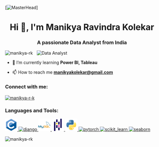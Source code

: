 [![MasterHead](https://media.licdn.com/dms/image/C5612AQEnmjfw3RyAIQ/article-cover_image-shrink_720_1280/0/1588817317718?e=2147483647&v=beta&t=ndLS7D3xZ2fKywC-M6u6aAmymQK7De1F_5dWaqKe6Is)]
<h1 align="center">Hi 👋, I'm Manikya Ravindra Kolekar</h1>
<h3 align="center">A passionate Data Analyst from India</h3>
<img align="right" alt="Data Analyst" width="400" src="https://www.google.com/url?sa=i&url=https%3A%2F%2Ficonscout.com%2Flottie-animation%2Fwoman-presenting-data-analytics-8636714&psig=AOvVaw3qPy4d3rpvy65UrP0rIdMQ&ust=1714151372379000&source=images&cd=vfe&opi=89978449&ved=0CBEQjRxqFwoTCJiJsM_t3YUDFQAAAAAdAAAAABAJ">
<p align="left"> <img src="https://komarev.com/ghpvc/?username=manikya-rk&label=Profile%20views&color=0e75b6&style=flat" alt="manikya-rk" /> </p>

- 🌱 I’m currently learning **Power BI, Tableau**

- 📫 How to reach me **manikyakolekar@gmail.com**

<h3 align="left">Connect with me:</h3>
<p align="left">
<a href="https://linkedin.com/in/manikya-r-k" target="blank"><img align="center" src="https://raw.githubusercontent.com/rahuldkjain/github-profile-readme-generator/master/src/images/icons/Social/linked-in-alt.svg" alt="manikya-r-k" height="30" width="40" /></a>
</p>

<h3 align="left">Languages and Tools:</h3>
<p align="left"> <a href="https://www.cprogramming.com/" target="_blank" rel="noreferrer"> <img src="https://raw.githubusercontent.com/devicons/devicon/master/icons/c/c-original.svg" alt="c" width="40" height="40"/> </a> <a href="https://www.djangoproject.com/" target="_blank" rel="noreferrer"> <img src="https://cdn.worldvectorlogo.com/logos/django.svg" alt="django" width="40" height="40"/> </a> <a href="https://www.mysql.com/" target="_blank" rel="noreferrer"> <img src="https://raw.githubusercontent.com/devicons/devicon/master/icons/mysql/mysql-original-wordmark.svg" alt="mysql" width="40" height="40"/> </a> <a href="https://pandas.pydata.org/" target="_blank" rel="noreferrer"> <img src="https://raw.githubusercontent.com/devicons/devicon/2ae2a900d2f041da66e950e4d48052658d850630/icons/pandas/pandas-original.svg" alt="pandas" width="40" height="40"/> </a> <a href="https://www.python.org" target="_blank" rel="noreferrer"> <img src="https://raw.githubusercontent.com/devicons/devicon/master/icons/python/python-original.svg" alt="python" width="40" height="40"/> </a> <a href="https://pytorch.org/" target="_blank" rel="noreferrer"> <img src="https://www.vectorlogo.zone/logos/pytorch/pytorch-icon.svg" alt="pytorch" width="40" height="40"/> </a> <a href="https://scikit-learn.org/" target="_blank" rel="noreferrer"> <img src="https://upload.wikimedia.org/wikipedia/commons/0/05/Scikit_learn_logo_small.svg" alt="scikit_learn" width="40" height="40"/> </a> <a href="https://seaborn.pydata.org/" target="_blank" rel="noreferrer"> <img src="https://seaborn.pydata.org/_images/logo-mark-lightbg.svg" alt="seaborn" width="40" height="40"/> </a> </p>

<p><img align="center" src="https://github-readme-stats.vercel.app/api/top-langs?username=manikya-rk&show_icons=true&locale=en&layout=compact" alt="manikya-rk" /></p>
